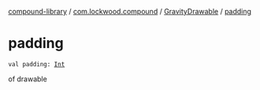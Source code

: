 [compound-library](../../index.md) / [com.lockwood.compound](../index.md) / [GravityDrawable](index.md) / [padding](./padding.md)

# padding

`val padding: `[`Int`](https://kotlinlang.org/api/latest/jvm/stdlib/kotlin/-int/index.html)

of drawable

